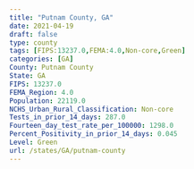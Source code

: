 ```yaml
---
title: "Putnam County, GA"
date: 2021-04-19
draft: false
type: county
tags: [FIPS:13237.0,FEMA:4.0,Non-core,Green]
categories: [GA]
County: Putnam County
State: GA
FIPS: 13237.0
FEMA_Region: 4.0
Population: 22119.0
NCHS_Urban_Rural_Classification: Non-core
Tests_in_prior_14_days: 287.0
Fourteen_day_test_rate_per_100000: 1298.0
Percent_Positivity_in_prior_14_days: 0.045
Level: Green
url: /states/GA/putnam-county
---
```



